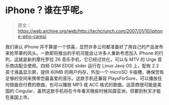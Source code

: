 # iPhone？谁在乎呢。

> 原文：<https://web.archive.org/web/http://techcrunch.com/2007/01/10/iphone-who-cares/>

我们承认 iPhone 并不算是一个惊喜，显然许多公司都准备好了用自己的产品发布来抢苹果的风头。一款即将推出的手机可能会让许多人重新考虑加入 iPhone 的行列，这就是新的摩托罗拉 Z6 音乐手机，它已经过优化，可以与 MTV 的 Urge 音乐商店配合使用。四频 GSM EDGE slider 运行在 Linux Java OS 上，配有 2.2 英寸液晶显示屏，提供 60MB 的用户内存，外加一个 microSD 卡插槽，确保您有足够的空间来携带您最喜爱的音乐。这款手机还兼容 PlaysForSure，可以播放任何按曲目付费的歌曲，也可以播放 MP3 或 ACC 格式的歌曲。运营商很可能是美国的 Cingular，虽然这款手机将在今年春天晚些时候风靡亚洲，但要到秋天才能在美国上市。